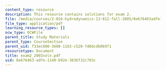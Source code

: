 ```yaml
---
content_type: resource
description: This resource contains solutions for exam 2.
file: /media/courses/2-016-hydrodynamics-13-012-fall-2005/8e676463adfe1140b92e3836f32c783c_exam2_2003soln.pdf
file_type: application/pdf
learning_resource_types: []
ocw_type: OCWFile
parent_title: Study Materials
parent_type: CourseSection
parent_uid: f33ec800-3608-1163-c520-7d0dcdb069f1
resourcetype: Document
title: exam2_2003soln.pdf
uid: 8e676463-adfe-1140-b92e-3836f32c783c
---
```


